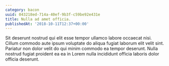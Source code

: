 ```yaml
---
category: bacon
uuid: 043218ed-714a-40ef-9b3f-c59be92e431e
title: Nulla ad amet officia.
publishedAt: '2018-10-11T12:37+00:00'
---
```


Sit deserunt nostrud qui elit esse tempor ullamco labore occaecat nisi. Cillum commodo aute ipsum voluptate do aliqua fugiat laborum elit velit sint. Pariatur non dolor velit do qui minim commodo ea tempor deserunt. Nulla nostrud fugiat proident ea ea in Lorem nulla incididunt officia laboris dolor officia deserunt.
